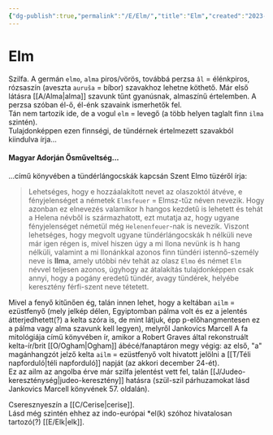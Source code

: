 ```yaml
---
{"dg-publish":true,"permalink":"/E/Elm/","title":"Elm","created":"2023-10-26T05:36","updated":"2024-03-11T21:17"}
---
```



# Elm

Szilfa. A germán `elmo`, `alma` piros/vörös, továbbá perzsa `âl` = élénkpiros, rózsaszín (aveszta `auruša` = bíbor) szavakhoz lehetne köthető. Már első látásra [[A/Alma\|alma]] szavunk tűnt gyanúsnak, almaszínű értelemben. A perzsa szóban él-ő, él-énk szavaink ismerhetők fel.  
Tán nem tartozik ide, de a vogul `elm` = levegő (a több helyen taglalt finn `ilma` szintén).  
Tulajdonképpen ezen finnségi, de tündérnek értelmezett szavakból kiindulva írja...

#### Magyar Adorján Ősműveltség...

...című könyvében a tündérlángocskák kapcsán Szent Elmo tüzéről írja:  
> Lehetséges, hogy e hozzáalakított nevet az olaszoktól átvéve, e fényjelenséget a németek `Elmsfeuer` = Elmsz-tűz néven nevezik. Hogy azonban ez elnevezés valamikor h hangos kezdetű is lehetett és tehát a Helena névből is származhatott, ezt mutatja az, hogy ugyane fényjelenséget németül még `Helenenfeuer`-nak is nevezik. Viszont lehetséges, hogy megvolt ugyane tündérlángocskák h nélküli neve már igen régen is, mivel hiszen úgy a mi Ilona nevünk is h hang nélküli, valamint a mi Ilonánkkal azonos finn tündéri istennő-személy neve is **Ilma**, amely utóbbi név tehát az olasz `Elmo` és német `Elm` névvel teljesen azonos, úgyhogy az átalakítás tulajdonképpen csak annyi, hogy a pogány eredetű tündér, avagy tündérek, helyébe keresztény férfi-szent neve tétetett.  

Mivel a fenyő kitűnően ég, talán innen lehet, hogy a keltában `ailm` = ezüstfenyő (mely jelkép délen, Egyiptomban pálma volt és ez a jelentés átterjedhetett(?) a kelta szóra is, de mint látjuk, épp p-előhangmentesen ez a pálma vagy alma szavunk kell legyen), melyről Jankovics Marcell A fa mitológiája című könyvében ír, amikor a Robert Graves által rekonstruált kelta-ír/brit [[O/Ogham\|Ogham]] ábécé/fanaptáron megy végig: az első, "a" magánhangzót jelző kelta `ailm` = ezüstfenyő volt hivatott jelölni a [[T/Téli napforduló\|téli napforduló]] napját (az akkori december 24-ét).  
Ez az ailm az angolba érve már szilfa jelentést vett fel, talán [[J/Judeo-kereszténység\|judeo-keresztény]] hatásra (szül-szil párhuzamokat lásd Jankovics Marcell könyvének 57. oldalán).  

Cseresznyeszín a [[C/Cerise\|cerise]].  
Lásd még szintén ehhez az indo-európai \*el(k) szóhoz hivatalosan tartozó(?) [[E/Elk\|elk]].  